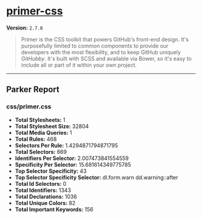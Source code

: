 # [primer-css]( http://primercss.io )

**Version:** `2.7.0`

> Primer is the CSS toolkit that powers GitHub's front-end design. It's purposefully limited to common components to provide our developers with the most flexibility, and to keep GitHub uniquely *GitHubby*. It's built with SCSS and available via Bower, so it's easy to include all or part of it within your own project.

* * *

## Parker Report

### css/primer.css

- **Total Stylesheets:** 1
- **Total Stylesheet Size:** 32804
- **Total Media Queries:** 1
- **Total Rules:** 468
- **Selectors Per Rule:** 1.4294871794871795
- **Total Selectors:** 669
- **Identifiers Per Selector:** 2.007473841554559
- **Specificity Per Selector:** 15.681614349775785
- **Top Selector Specificity:** 43
- **Top Selector Specificity Selector:** dl.form.warn dd.warning::after
- **Total Id Selectors:** 0
- **Total Identifiers:** 1343
- **Total Declarations:** 1036
- **Total Unique Colors:** 82
- **Total Important Keywords:** 156
